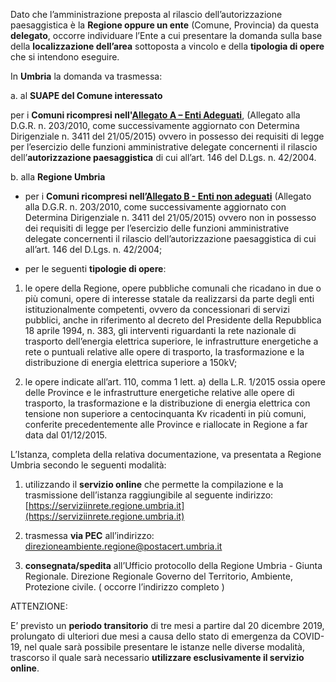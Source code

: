 Dato che l’amministrazione preposta al rilascio dell’autorizzazione paesaggistica è la **Regione oppure un ente** (Comune, Provincia) da questa **delegato**, occorre individuare l’Ente a cui presentare la domanda sulla base della **localizzazione dell’area** sottoposta a vincolo e della **tipologia di opere** che si intendono eseguire.

In **Umbria** la domanda va trasmessa:

a. al **SUAPE del Comune interessato**

per i **Comuni ricompresi nell'[Allegato A – Enti Adeguati](/docs/modulistica/AllegatoA)**, (Allegato alla D.G.R. n. 203/2010, come successivamente aggiornato con Determina Dirigenziale n. 3411 del 21/05/2015) ovvero in possesso dei requisiti di legge per l’esercizio delle funzioni amministrative delegate concernenti il rilascio dell’**autorizzazione paesaggistica** di cui all’art. 146 del D.Lgs. n. 42/2004.

b. alla **Regione Umbria**

-  per i **Comuni ricompresi nell’[Allegato B - Enti non adeguati](/docs/modulistica/AllegatoB)** (Allegato alla D.G.R. n. 203/2010, come successivamente aggiornato con Determina Dirigenziale n. 3411 del 21/05/2015) ovvero non in possesso dei requisiti di legge per l’esercizio delle funzioni amministrative delegate concernenti il rilascio dell’autorizzazione paesaggistica di cui all’art. 146 del D.Lgs. n. 42/2004;

-	per le seguenti **tipologie di opere**:

1.	le opere della Regione, opere pubbliche comunali che ricadano in due o più comuni, opere di interesse statale  da realizzarsi da parte degli enti istituzionalmente competenti, ovvero da concessionari di servizi pubblici, anche in riferimento al decreto del Presidente della Repubblica 18 aprile 1994, n. 383, gli interventi riguardanti la rete nazionale di trasporto dell’energia elettrica superiore,  le infrastrutture energetiche a rete o puntuali relative alle opere di trasporto, la trasformazione e la distribuzione di energia elettrica superiore a 150kV;

2.	le opere indicate all’art. 110, comma 1 lett. a) della L.R. 1/2015 ossia opere delle Province e le infrastrutture energetiche relative alle opere di trasporto, la trasformazione e la distribuzione di energia elettrica con tensione non superiore a centocinquanta Kv ricadenti in più comuni, conferite precedentemente alle Province e riallocate in Regione a far data dal 01/12/2015.

L’Istanza, completa della relativa documentazione, va presentata a Regione Umbria secondo le seguenti modalità:

1. utilizzando il **servizio online** che permette la compilazione e la trasmissione dell’istanza raggiungibile al seguente indirizzo: [https://serviziinrete.regione.umbria.it](https://serviziinrete.regione.umbria.it)

2. trasmessa **via PEC** all’indirizzo: direzioneambiente.regione@postacert.umbria.it

3. **consegnata/spedita** all’Ufficio protocollo della Regione Umbria - Giunta Regionale. Direzione Regionale Governo del Territorio, Ambiente, Protezione civile.  ( occorre l’indirizzo completo )

ATTENZIONE:

E’ previsto un **periodo transitorio** di tre mesi a partire dal 20 dicembre 2019,  prolungato di ulteriori due mesi a causa dello stato di emergenza da COVID-19, nel quale sarà possibile presentare le istanze nelle diverse modalità, trascorso il quale sarà necessario **utilizzare esclusivamente il servizio online**.
